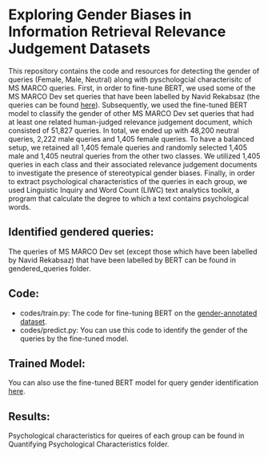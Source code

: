 # Exploring Gender Biases in Information Retrieval Relevance Judgement Datasets
This repository contains the code and resources for detecting the gender of queries (Female, Male, Neutral) along with pyschologcial characterisitc of MS MARCO queries. First, in order to fine-tune BERT, we used some of the MS MARCO Dev set queries that have been labelled by Navid Rekabsaz (the queries can be found [here](https://github.com/navid-rekabsaz/GenderBias_IR/blob/master/resources/queries_gender_annotated.csv)). Subsequently, we used the fine-tuned BERT model to classify the gender of other MS MARCO Dev set queries that had at least one related human-judged relevance judgement document, which consisted of 51,827 queries. In total, we ended up with 48,200 neutral queries, 2,222 male queries and 1,405 female queries. To have a balanced setup, we retained all 1,405 female queries and randomly selected 1,405 male and 1,405 neutral queries from the other two classes. We utilized 1,405 queries in each class and their associated relevance judgement documents to investigate the presence of stereotypical gender biases. Finally, in order to extract psychological characteristics of the queries in each group, we used Linguistic Inquiry and Word Count (LIWC) text analytics toolkit, a program that calculate the degree to which a text contains psychological words. 
## Identified gendered queries:
The queries of MS MARCO Dev set (except those which have been labelled  by Navid Rekabsaz) that have been labelled by BERT can be found in gendered_queries folder.
## Code:
- codes/train.py: The code for fine-tuning BERT on the [gender-annotated dataset](https://github.com/navid-rekabsaz/GenderBias_IR/blob/master/resources/queries_gender_annotated.csv).
- codes/predict.py: You can use this code to identify the gender of the queries by the fine-tuned model.
## Trained Model:
You can also use the fine-tuned BERT model for query gender identification [here](https://drive.google.com/file/d/1_YTRs4v5DVUGUffnRHS_3Yk4qteJKO6w/view?usp=sharing).
## Results:
Psychological characteristics for queires of each group can be found in Quantifying Psychological Characteristics folder.
